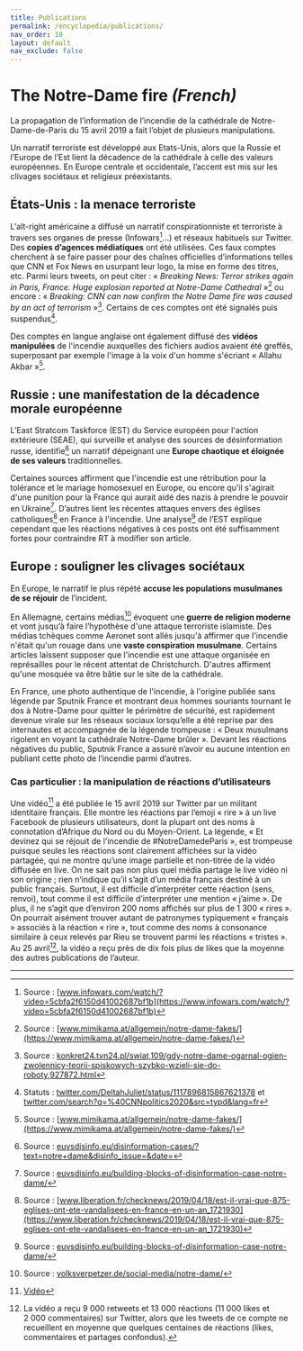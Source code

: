 ```yaml
---
title: Publications
permalink: /encyclopedia/publications/
nav_order: 10
layout: default
nav_exclude: false
---
```



# The Notre-Dame fire _(French)_

La propagation de l’information de l’incendie de la cathédrale de Notre-Dame-de-Paris du 15 avril 2019 a fait l’objet de plusieurs manipulations.

Un narratif terroriste est développé aux Etats-Unis, alors que la Russie et l’Europe de l’Est lient la décadence de la cathédrale à celle des valeurs européennes. En Europe centrale et occidentale, l’accent est mis sur les clivages sociétaux et religieux préexistants.

## États-Unis : la menace terroriste

L'alt-right américaine a diffusé un narratif conspirationniste et terroriste à travers ses organes de presse (Infowars[^1]…) et réseaux habituels sur Twitter. Des **copies d’agences médiatiques** ont été utilisées. Ces faux comptes cherchent à se faire passer pour des chaînes officielles d’informations telles que CNN et Fox News en usurpant leur logo, la mise en forme des titres, etc.  Parmi leurs tweets, on peut citer : « _Breaking News: Terror strikes again in Paris, France. Huge explosion reported at Notre-Dame Cathedral_ »[^2] ou encore : « _Breaking: CNN can now confirm the Notre Dame fire was caused by an act of terrorism_ »[^3]. Certains de ces comptes ont été signalés puis suspendus[^4].

Des comptes en langue anglaise ont également diffusé des **vidéos manipulées** de l'incendie auxquelles des fichiers audios avaient été greffés, superposant par exemple l'image à la voix d'un homme s'écriant « Allahu Akbar »[^5].

## Russie : une manifestation de la décadence morale européenne

L’East Stratcom Taskforce (EST) du Service européen pour l'action extérieure (SEAE), qui surveille et analyse des sources de désinformation russe, identifie[^6] un narratif dépeignant une **Europe chaotique et éloignée de ses valeurs** traditionnelles.

Certaines sources affirment que l'incendie est une rétribution pour la tolérance et le mariage homosexuel en Europe, ou encore qu'il s'agirait d'une punition pour la France qui aurait aidé des nazis à prendre le pouvoir en Ukraine[^7]. D’autres lient les récentes attaques envers des églises catholiques[^8] en France à l'incendie. Une analyse[^9] de l’EST explique cependant que les réactions négatives à ces posts ont été suffisamment fortes pour contraindre RT à modifier son article.

## Europe : souligner les clivages sociétaux

En Europe, le narratif le plus répété **accuse les populations musulmanes de se réjouir** de l’incident.

En Allemagne, certains médias[^10] évoquent une **guerre de religion moderne** et vont jusqu’à faire l’hypothèse d'une attaque terroriste islamiste. Des médias tchèques comme Aeronet sont allés jusqu'à affirmer que l'incendie n'était qu'un rouage dans une **vaste conspiration musulmane**. Certains articles laissent supposer que l'incendie est une attaque organisée en représailles pour le récent attentat de Christchurch. D'autres affirment qu'une mosquée va être bâtie sur le site de la cathédrale.

En France, une photo authentique de l'incendie, à l'origine publiée sans légende par Sputnik France et montrant deux hommes souriants tournant le dos à Notre-Dame pour quitter le périmètre de sécurité, est rapidement devenue virale sur les réseaux sociaux lorsqu’elle a été reprise par des internautes et accompagnée de la légende trompeuse : « Deux musulmans rigolent en voyant la cathédrale Notre-Dame brûler ». Devant les réactions négatives du public, Sputnik France a assuré n’avoir eu aucune intention en publiant cette photo de l’incendie parmi d’autres.

### Cas particulier : la manipulation de réactions d’utilisateurs

Une vidéo[^11] a été publiée le 15 avril 2019 sur Twitter par un militant identitaire français. Elle montre les réactions par l’emoji « rire » à un live Facebook de plusieurs utilisateurs, dont la plupart ont des noms à connotation d’Afrique du Nord ou du Moyen-Orient. La légende, « Et devinez qui se réjouit de l'incendie de #NotreDamedeParis », est trompeuse puisque seules les réactions sont clairement affichées sur la vidéo partagée, qui ne montre qu’une image partielle et non-titrée de la vidéo diffusée en live. On ne sait pas non plus quel média partage le live vidéo ni son origine ; rien n’indique qu’il s’agit d’un média français destiné à un public français. Surtout, il est difficile d’interpréter cette réaction (sens, renvoi), tout comme il est difficile d’interpréter une mention « j’aime ». De plus, il ne s’agit que d’environ 200 noms affichés sur plus de 1 300 « rires ». On pourrait aisément trouver autant de patronymes typiquement « français » associés à la réaction « rire », tout comme des noms à consonance similaire à ceux relevés par Rieu se trouvent parmi les réactions « tristes ».  Au 25 avril[^12], la vidéo a reçu près de dix fois plus de likes que la moyenne des autres publications de l’auteur.

- - -

[^1]: Source : [www.infowars.com/watch/?video=5cbfa2f6150d41002687bf1b](https://www.infowars.com/watch/?video=5cbfa2f6150d41002687bf1b)

[^2]: Source :  [www.mimikama.at/allgemein/notre-dame-fakes/](https://www.mimikama.at/allgemein/notre-dame-fakes/)

[^3]: Source : [konkret24.tvn24.pl/swiat,109/gdy-notre-dame-ogarnal-ogien-zwolennicy-teorii-spiskowych-szybko-wzieli-sie-do-roboty,927872.html](https://konkret24.tvn24.pl/swiat,109/gdy-notre-dame-ogarnal-ogien-zwolennicy-teorii-spiskowych-szybko-wzieli-sie-do-roboty,927872.html)

[^4]: Statuts : [twitter.com/DeltahJuliet/status/1117896815867621378](https://twitter.com/DeltahJuliet/status/1117896815867621378) et [twitter.com/search?q=%40CNNpolitics2020&src=typd&lang=fr](https://twitter.com/search?q=%40CNNpolitics2020&src=typd&lang=fr)

[^5]: Source : [www.mimikama.at/allgemein/notre-dame-fakes/](https://www.mimikama.at/allgemein/notre-dame-fakes/)

[^6]: Source : [euvsdisinfo.eu/disinformation-cases/?text=notre+dame&disinfo_issue=&date=](https://euvsdisinfo.eu/disinformation-cases/?text=notre+dame&disinfo_issue=&date=)

[^7]: Source : [euvsdisinfo.eu/building-blocks-of-disinformation-case-notre-dame/](https://euvsdisinfo.eu/building-blocks-of-disinformation-case-notre-dame/)

[^8]: Source : [www.liberation.fr/checknews/2019/04/18/est-il-vrai-que-875-eglises-ont-ete-vandalisees-en-france-en-un-an_1721930](https://www.liberation.fr/checknews/2019/04/18/est-il-vrai-que-875-eglises-ont-ete-vandalisees-en-france-en-un-an_1721930)

[^9]: Source : [euvsdisinfo.eu/building-blocks-of-disinformation-case-notre-dame/](https://euvsdisinfo.eu/building-blocks-of-disinformation-case-notre-dame/)

[^10]: Source : [volksverpetzer.de/social-media/notre-dame/](https://www.volksverpetzer.de/social-media/notre-dame/)

[^11]: [Vidéo](https://twitter.com/DamienRieu/status/1117852138531479552)

[^12]: La vidéo a reçu 9 000 retweets et 13 000 réactions (11 000 likes et 2 000 commentaires) sur Twitter, alors que les tweets de ce compte ne recueillent en moyenne que quelques centaines de réactions (likes, commentaires et partages confondus).
